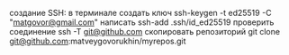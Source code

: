 создание SSH:
в терминале создать ключ ssh-keygen -t ed25519 -C "matgovor@gmail.com"
написать ssh-add .ssh/id_ed25519
проверить соединение ssh -T git@github.com
скопировать репозиторий git clone git@github.com:matveygovorukhin/myrepos.git